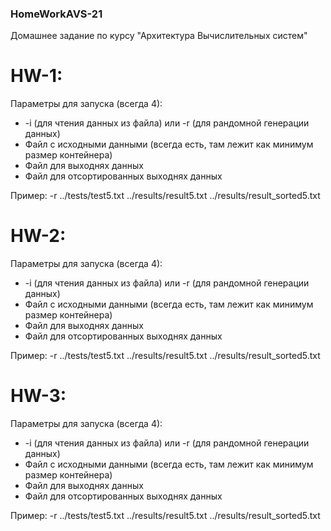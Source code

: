### HomeWorkAVS-21
Домашнее задание по курсу "Архитектура Вычислительных систем"

# HW-1:
 Параметры для запуска (всегда 4):
 * -i (для чтения данных из файла) или -r (для рандомной генерации данных)
 * Файл с исходными данными (всегда есть, там лежит как минимум размер контейнера)
 * Файл для выходнях данных
 * Файл для отсортированных выходнях данных

Пример: -r ../tests/test5.txt ../results/result5.txt ../results/result_sorted5.txt

# HW-2:
 Параметры для запуска (всегда 4):
 * -i (для чтения данных из файла) или -r (для рандомной генерации данных)
 * Файл с исходными данными (всегда есть, там лежит как минимум размер контейнера)
 * Файл для выходнях данных
 * Файл для отсортированных выходнях данных

Пример: -r ../tests/test5.txt ../results/result5.txt ../results/result_sorted5.txt

# HW-3:
 Параметры для запуска (всегда 4):
 * -i (для чтения данных из файла) или -r (для рандомной генерации данных)
 * Файл с исходными данными (всегда есть, там лежит как минимум размер контейнера)
 * Файл для выходнях данных
 * Файл для отсортированных выходнях данных

Пример: -r ../tests/test5.txt ../results/result5.txt ../results/result_sorted5.txt
